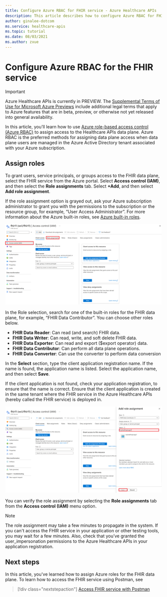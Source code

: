 ```yaml
---
title: Configure Azure RBAC for FHIR service - Azure Healthcare APIs
description: This article describes how to configure Azure RBAC for FHIR.
author: ginalee-dotcom
ms.service: healthcare-apis
ms.topic: tutorial
ms.date: 08/03/2021
ms.author: zxue
---
```


# Configure Azure RBAC for the FHIR service

> [!IMPORTANT]
> Azure Healthcare APIs is currently in PREVIEW. The [Supplemental Terms of Use for Microsoft Azure Previews](https://azure.microsoft.com/support/legal/preview-supplemental-terms/) include additional legal terms that apply to Azure features that are in beta, preview, or otherwise not yet released into general availability.

In this article, you'll learn how to use [Azure role-based access control (Azure RBAC)](../../role-based-access-control/index.yml) to assign access to the Healthcare APIs data plane. Azure RBAC is the preferred methods for assigning data plane access when data plane users are managed in the Azure Active Directory tenant associated with your Azure subscription. 

## Assign roles

To grant users, service principals, or groups access to the FHIR data plane, select the FHIR service from the Azure portal. Select **Access control (IAM)**, and then select the **Role assignments** tab. Select **+Add**, and then select **Add role assignment**.
 
If the role assignment option is grayed out, ask your Azure subscription administrator to grant you with the permissions to the subscription or the resource group, for example, “User Access Administrator”. For more information about the Azure built-in roles, see [Azure built-in roles](../../role-based-access-control/built-in-roles.md).

[ ![Access control role assignment.](media/rbac/role-assignment.png) ](media/rbac/role-assignment.png#lightbox)

In the Role selection, search for one of the built-in roles for the FHIR data plane, for example, “FHIR Data Contributor”. You can choose other roles below.

* **FHIR Data Reader**: Can read (and search) FHIR data.
* **FHIR Data Writer**: Can read, write, and soft delete FHIR data.
* **FHIR Data Exporter**: Can read and export ($export operator) data.
* **FHIR Data Contributor**: Can perform all data plane operations.
* **FHIR Data Converter**: Can use the converter to perform data conversion

In the **Select** section, type the client application registration name. If the name is found, the application name is listed. Select the application name, and then select **Save**. 

If the client application is not found, check your application registration, to ensure that the name is correct. Ensure that the client application is created in the same tenant where the FHIR service in the Azure Healthcare APIs (hereby called the FHIR service) is deployed in.


[ ![Select role assignment.](media/rbac/select-role-assignment.png) ](media/rbac/select-role-assignment.png#lightbox)

You can verify the role assignment by selecting the **Role assignments** tab from the **Access control (IAM)** menu option.
 

> [!NOTE]
> The role assignment may take a few minutes to propagate in the system. If you can't access the FHIR service in your application or other testing tools, you may wait for a few minutes. Also, check that you’ve granted the user_impersonation permissions to the Azure Healthcare APIs in your application registration.

## Next steps

In this article, you've learned how to assign Azure roles for the FHIR data plane. To learn how to access the FHIR service using Postman, see

>[!div class="nextstepaction"]
>[Access FHIR service with Postman](using-postman.md)